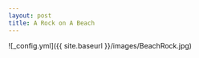 ```yaml
---
layout: post
title: A Rock on A Beach
---
```


![_config.yml]({{ site.baseurl }}/images/BeachRock.jpg)
&nbsp;&nbsp;&nbsp;&nbsp;&nbsp;&nbsp;

&nbsp;&nbsp;&nbsp;&nbsp;&nbsp;&nbsp; 